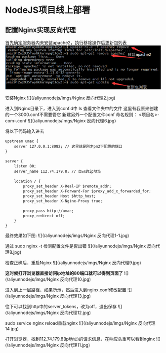 # NodeJS项目线上部署

## 配置Nginx实现反向代理

首先确定服务器内未安装apache2，执行移除操作后更新包列表
![](/aliyunnodejs/imgs/Nginx反向代理1.jpg)

安装Nginx
![](/aliyunnodejs/imgs/Nginx 反向代理2.jpg)

进入到Nginx目录下，进入到conf.d中
ls 查看文件夹中的文件
这里有我原来创建的一个3000.conf不需要管它
新建另外一个配置文件conf
命名规则： <项目名>-com-<port>.conf
![](/aliyunnodejs/imgs/Nginx 反向代理6.jpg)

将以下代码输入进去

```
upstream umac {
    server 127.0.0.1:8082; // 这里就是刚才pm2下配置的端口
}

server {
    listen 80;
    server_name 112.74.179.8; // 自己的ip地址
    
    location / {
        proxy_set_header X-Real-IP $remote_addr;
        proxy_set_header X-Forward-For $proxy_add_x_forwarded_for;
        proxy_set_header Host $http_host;
        proxy_set_header X-Nginx-Proxy true;
        
        proxy_pass http://umac;
        proxy_redirect off;
    }
}
```
最终效果如下图:
![](/aliyunnodejs/imgs/Nginx 反向代理1-1.jpg)

通过 sudo nginx -t 检测配置文件是否出错
![](/aliyunnodejs/imgs/Nginx 反向代理8.jpg)

检查正确后，重启Nginx
![](/aliyunnodejs/imgs/Nginx 反向代理9.jpg)

**这时候打开浏览器直接访问ip地址的80端口就可以得到页面了**
![](/aliyunnodejs/imgs/Nginx 反向代理10.jpg)


进入到上一层路径、如果所示，然后进入到nginx.conf修改配置
![](/aliyunnodejs/imgs/Nginx 反向代理13.jpg)

往下可以找到http中的server_tokens，改为off，退出保存
![](/aliyunnodejs/imgs/Nginx 反向代理12.jpg)

sudo service nginx reload重载nginx
![](/aliyunnodejs/imgs/Nginx 反向代理14.jpg)

打开浏览器，找到112.74.179.8(ip地址)的请求信息，在响应头重可以看到nginx
![](/aliyunnodejs/imgs/Nginx 反向代理11.jpg)







